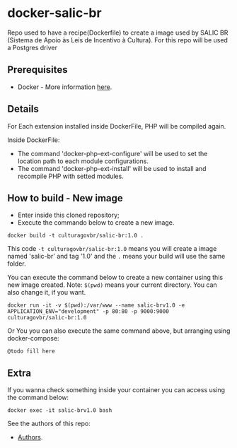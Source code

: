 # docker-salic-br

Repo used to have a recipe(Dockerfile) to create a image used by SALIC BR (Sistema de Apoio às Leis de Incentivo à Cultura).
For this repo will be used a Postgres driver

## Prerequisites
* Docker - More information [here](http://pt.slideshare.net/vinnyfs89/docker-essa-baleia-vai-te-conquistar?qid=aed7b752-f313-4515-badd-f3bf811c8a35&v=&b=&from_search=1).

## Details

For Each extension installed inside DockerFile, PHP will be compiled again.

Inside DockerFile:
* The command 'docker-php-ext-configure' will be used to set the location path to each module configurations.
* The command 'docker-php-ext-install' will be used to install and recompile PHP with setted modules. 

## How to build - New image
* Enter inside this cloned repository;
* Execute the commando below to create a new image.
```
docker build -t culturagovbr/salic-br:1.0 .
```

This code `-t culturagovbr/salic-br:1.0` means you will create a image named 'salic-br' and tag '1.0' and the `.` means your build will use the same folder.

You can execute the command below to create a new container using this new image created. Note: `$(pwd)` means your current directory. You can also change it, if you want.
```
docker run -it -v $(pwd):/var/www --name salic-brv1.0 -e APPLICATION_ENV="development" -p 80:80 -p 9000:9000 culturagovbr/salic-br:1.0
```

Or You you can also execute the same command above, but arranging using docker-compose:
```
@todo fill here
```

## Extra

If you wanna check something inside your container you can access using the command below:
```
docker exec -it salic-brv1.0 bash
```

See the authors of this repo:
* [Authors](./Authors.md).
